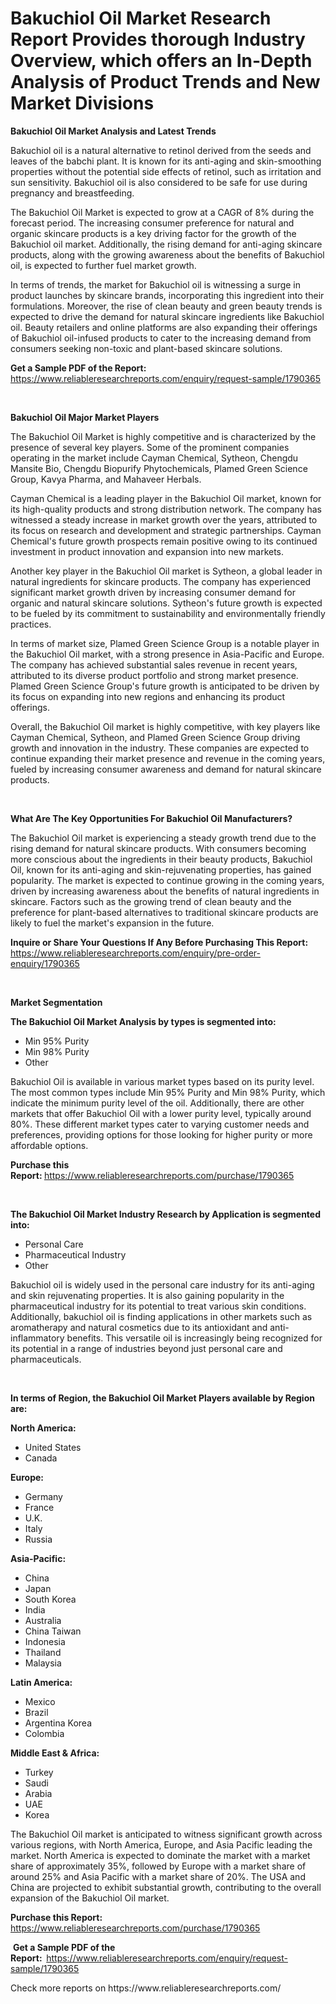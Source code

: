 <p><h1>Bakuchiol Oil Market Research Report Provides thorough Industry Overview, which offers an In-Depth Analysis of Product Trends and New Market Divisions</h1></p><p><strong>Bakuchiol Oil Market Analysis and Latest Trends</strong></p>
<p><p>Bakuchiol oil is a natural alternative to retinol derived from the seeds and leaves of the babchi plant. It is known for its anti-aging and skin-smoothing properties without the potential side effects of retinol, such as irritation and sun sensitivity. Bakuchiol oil is also considered to be safe for use during pregnancy and breastfeeding.</p><p>The Bakuchiol Oil Market is expected to grow at a CAGR of 8% during the forecast period. The increasing consumer preference for natural and organic skincare products is a key driving factor for the growth of the Bakuchiol oil market. Additionally, the rising demand for anti-aging skincare products, along with the growing awareness about the benefits of Bakuchiol oil, is expected to further fuel market growth.</p><p>In terms of trends, the market for Bakuchiol oil is witnessing a surge in product launches by skincare brands, incorporating this ingredient into their formulations. Moreover, the rise of clean beauty and green beauty trends is expected to drive the demand for natural skincare ingredients like Bakuchiol oil. Beauty retailers and online platforms are also expanding their offerings of Bakuchiol oil-infused products to cater to the increasing demand from consumers seeking non-toxic and plant-based skincare solutions.</p></p>
<p><strong>Get a Sample PDF of the Report:&nbsp;</strong> <a href="https://www.reliableresearchreports.com/enquiry/request-sample/1790365">https://www.reliableresearchreports.com/enquiry/request-sample/1790365</a></p>
<p>&nbsp;</p>
<p><strong>Bakuchiol Oil Major Market Players</strong></p>
<p><p>The Bakuchiol Oil Market is highly competitive and is characterized by the presence of several key players. Some of the prominent companies operating in the market include Cayman Chemical, Sytheon, Chengdu Mansite Bio, Chengdu Biopurify Phytochemicals, Plamed Green Science Group, Kavya Pharma, and Mahaveer Herbals.</p><p>Cayman Chemical is a leading player in the Bakuchiol Oil market, known for its high-quality products and strong distribution network. The company has witnessed a steady increase in market growth over the years, attributed to its focus on research and development and strategic partnerships. Cayman Chemical's future growth prospects remain positive owing to its continued investment in product innovation and expansion into new markets.</p><p>Another key player in the Bakuchiol Oil market is Sytheon, a global leader in natural ingredients for skincare products. The company has experienced significant market growth driven by increasing consumer demand for organic and natural skincare solutions. Sytheon's future growth is expected to be fueled by its commitment to sustainability and environmentally friendly practices.</p><p>In terms of market size, Plamed Green Science Group is a notable player in the Bakuchiol Oil market, with a strong presence in Asia-Pacific and Europe. The company has achieved substantial sales revenue in recent years, attributed to its diverse product portfolio and strong market presence. Plamed Green Science Group's future growth is anticipated to be driven by its focus on expanding into new regions and enhancing its product offerings.</p><p>Overall, the Bakuchiol Oil market is highly competitive, with key players like Cayman Chemical, Sytheon, and Plamed Green Science Group driving growth and innovation in the industry. These companies are expected to continue expanding their market presence and revenue in the coming years, fueled by increasing consumer awareness and demand for natural skincare products.</p></p>
<p>&nbsp;</p>
<p><strong>What Are The Key Opportunities For Bakuchiol Oil Manufacturers?</strong></p>
<p><p>The Bakuchiol Oil market is experiencing a steady growth trend due to the rising demand for natural skincare products. With consumers becoming more conscious about the ingredients in their beauty products, Bakuchiol Oil, known for its anti-aging and skin-rejuvenating properties, has gained popularity. The market is expected to continue growing in the coming years, driven by increasing awareness about the benefits of natural ingredients in skincare. Factors such as the growing trend of clean beauty and the preference for plant-based alternatives to traditional skincare products are likely to fuel the market's expansion in the future.</p></p>
<p><strong>Inquire or Share Your Questions If Any Before Purchasing This Report:</strong> <a href="https://www.reliableresearchreports.com/enquiry/pre-order-enquiry/1790365">https://www.reliableresearchreports.com/enquiry/pre-order-enquiry/1790365</a></p>
<p>&nbsp;</p>
<p><strong>Market Segmentation</strong></p>
<p><strong>The Bakuchiol Oil Market Analysis by types is segmented into:</strong></p>
<p><ul><li>Min 95% Purity</li><li>Min 98% Purity</li><li>Other</li></ul></p>
<p><p>Bakuchiol Oil is available in various market types based on its purity level. The most common types include Min 95% Purity and Min 98% Purity, which indicate the minimum purity level of the oil. Additionally, there are other markets that offer Bakuchiol Oil with a lower purity level, typically around 80%. These different market types cater to varying customer needs and preferences, providing options for those looking for higher purity or more affordable options.</p></p>
<p><strong>Purchase this Report:&nbsp;</strong><a href="https://www.reliableresearchreports.com/purchase/1790365">https://www.reliableresearchreports.com/purchase/1790365</a></p>
<p>&nbsp;</p>
<p><strong>The Bakuchiol Oil Market Industry Research by Application is segmented into:</strong></p>
<p><ul><li>Personal Care</li><li>Pharmaceutical Industry</li><li>Other</li></ul></p>
<p><p>Bakuchiol oil is widely used in the personal care industry for its anti-aging and skin rejuvenating properties. It is also gaining popularity in the pharmaceutical industry for its potential to treat various skin conditions. Additionally, bakuchiol oil is finding applications in other markets such as aromatherapy and natural cosmetics due to its antioxidant and anti-inflammatory benefits. This versatile oil is increasingly being recognized for its potential in a range of industries beyond just personal care and pharmaceuticals.</p></p>
<p>&nbsp;</p>
<p><strong>In terms of Region, the Bakuchiol Oil Market Players available by Region are:</strong></p>
<p>
    <p> <strong> North America: </strong>
        <ul>
            <li>United States</li>
            <li>Canada</li>
        </ul>
        </p> 
    <p> <strong> Europe: </strong>
        <ul>
            <li>Germany</li>
            <li>France</li>
            <li>U.K.</li>
            <li>Italy</li>
            <li>Russia</li>
        </ul>
        </p> 
    <p> <strong> Asia-Pacific: </strong>
        <ul>
            <li>China</li>
            <li>Japan</li>
            <li>South Korea</li>
            <li>India</li>
            <li>Australia</li>
            <li>China Taiwan</li>
            <li>Indonesia</li>
            <li>Thailand</li>
            <li>Malaysia</li>
        </ul>
        </p> 
    <p> <strong> Latin America: </strong>
        <ul>
            <li>Mexico</li>
            <li>Brazil</li>
            <li>Argentina Korea</li>
            <li>Colombia</li>
        </ul>
        </p> 
    <p> <strong> Middle East & Africa: </strong>
        <ul>
            <li>Turkey</li>
            <li>Saudi</li>
            <li>Arabia</li>
            <li>UAE</li>
            <li>Korea</li>
        </ul>
    </p>
    </p>
<p><p>The Bakuchiol Oil market is anticipated to witness significant growth across various regions, with North America, Europe, and Asia Pacific leading the market. North America is expected to dominate the market with a market share of approximately 35%, followed by Europe with a market share of around 25% and Asia Pacific with a market share of 20%. The USA and China are projected to exhibit substantial growth, contributing to the overall expansion of the Bakuchiol Oil market.</p></p>
<p><strong>Purchase this Report: </strong><a href="https://www.reliableresearchreports.com/purchase/1790365">https://www.reliableresearchreports.com/purchase/1790365</a></p>
<p>&nbsp;<strong>Get a Sample PDF of the Report:&nbsp;&nbsp;</strong><a href="https://www.reliableresearchreports.com/enquiry/request-sample/1790365">https://www.reliableresearchreports.com/enquiry/request-sample/1790365</a></p>
<p><strong></strong></p>
<p>Check more reports on https://www.reliableresearchreports.com/</p>